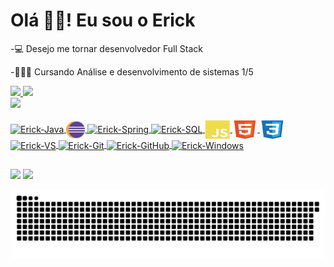 # Olá 👋🏽! Eu sou o Erick 

-💻 Desejo me tornar desenvolvedor Full Stack

-👨🏽‍🎓 Cursando Análise e desenvolvimento de sistemas 1/5


 <div>
  <a href="https://github.com/Krice32">
  <img height="130em" src="https://github-readme-stats.vercel.app/api?username=krice32&show_icons=true&theme=dark&include_all_commits=true&count_private=true"/>
  <img height="130em" src="https://github-readme-stats.vercel.app/api/top-langs/?username=krice32&layout=compact&langs_count=7&theme=dark"/>
</div>
 
  
  
 <img src="https://github-readme-stats.vercel.app/api/wakatime?username=Krice32&layout=compact&hide_title=false&theme=dark" width="87%" />
  
  <div style="display: inline_block"><br>
  <img align="center" alt="Erick-Java" height="30" width="40" src="https://cdn.jsdelivr.net/gh/devicons/devicon/icons/java/java-original.svg">
   <img align="center" alt="Erick-Eclipse" height="30" width="30" src="https://github.com/CR10L02k/imagens/blob/main/icons/eclipse/eclipse.svg"/>
  <img align="center" alt="Erick-Spring" height="30" width="40" src="https://cdn.jsdelivr.net/gh/devicons/devicon/icons/spring/spring-original.svg">
  <img align="center" alt= "Erick-SQL" height="30" width="40" src="https://cdn.jsdelivr.net/gh/devicons/devicon/icons/mysql/mysql-original.svg"/>
  <img align="center" alt="Erick-Js" height="30" width="40" src="https://raw.githubusercontent.com/devicons/devicon/master/icons/javascript/javascript-plain.svg">
  <img align="center" alt="Erick-HTML" height="30" width="40" src="https://raw.githubusercontent.com/devicons/devicon/master/icons/html5/html5-original.svg">
  <img align="center" alt="Erick-CSS" height="30" width="40" src="https://raw.githubusercontent.com/devicons/devicon/master/icons/css3/css3-original.svg">
  <img align="center" alt="Erick-VS" height="30" width="40" src="https://cdn.jsdelivr.net/gh/devicons/devicon/icons/vscode/vscode-original.svg"> 
  <img align="center" alt="Erick-Git" height="30" width="40" src="https://cdn.jsdelivr.net/gh/devicons/devicon/icons/git/git-original.svg">
  <img align="center" alt="Erick-GitHub" height="30" width="40" src="https://cdn.jsdelivr.net/gh/devicons/devicon/icons/github/github-original.svg">
  <img align="center" alt="Erick-Windows" height="30" width="40" src="https://cdn.jsdelivr.net/gh/devicons/devicon/icons/windows8/windows8-original.svg">

</div>

  ##
 
<div> 
  <a href = "erickrocha3232@hotmail.com"><img src="https://res.cloudinary.com/practicaldev/image/fetch/s--eWsv2Whv--/c_limit%2Cf_auto%2Cfl_progressive%2Cq_auto%2Cw_880/https://img.shields.io/badge/Microsoft_Outlook-0078D4%3Fstyle%3Dfor-the-badge%26logo%3Dmicrosoft-outlook%26logoColor%3Dwhite" target="_blank"></a>
  <a href="https://www.linkedin.com/in/ericksrocha/" target="_blank"><img src="https://img.shields.io/badge/-LinkedIn-%230077B5?style=for-the-badge&logo=linkedin&logoColor=white" target="_blank"></a> 
 

</div>
 
   ![Snake animation](https://github.com/Krice32/Krice32/blob/output/github-contribution-grid-snake.svg)

